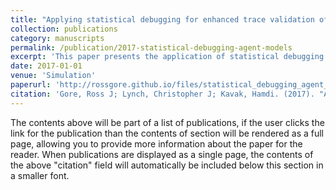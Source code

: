 ```yaml
---
title: "Applying statistical debugging for enhanced trace validation of agent-based models"
collection: publications
category: manuscripts
permalink: /publication/2017-statistical-debugging-agent-models
excerpt: 'This paper presents the application of statistical debugging techniques to improve trace validation in agent-based models, likely enhancing the reliability and accuracy of simulation results.'
date: 2017-01-01
venue: 'Simulation'
paperurl: 'http://rossgore.github.io/files/statistical_debugging_agent_models.pdf'
citation: 'Gore, Ross J; Lynch, Christopher J; Kavak, Hamdi. (2017). "Applying statistical debugging for enhanced trace validation of agent-based models." <i>Simulation</i>. 93(4), 273-284.'
---
```

The contents above will be part of a list of publications, if the user clicks the link for the publication than the contents of section will be rendered as a full page, allowing you to provide more information about the paper for the reader. When publications are displayed as a single page, the contents of the above "citation" field will automatically be included below this section in a smaller font.